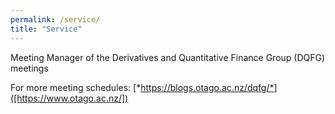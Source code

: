 ```yaml
---
permalink: /service/
title: "Service"
---
```


Meeting Manager of the Derivatives and Quantitative Finance Group (DQFG) meetings

For more meeting schedules: [*https://blogs.otago.ac.nz/dqfg/*]([https://www.otago.ac.nz/]) 


